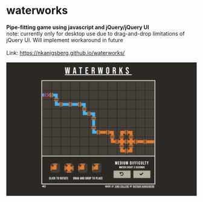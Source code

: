 # waterworks
<strong>Pipe-fitting game using javascript and jQuery/jQuery UI</strong><br>
note: currently only for desktop use due to drag-and-drop limitations of jQuery UI. Will implement workaround in future
<br><br>
Link: https://nkanigsberg.github.io/waterworks/
<br><br>
![Game screenshot](screenshot.png?raw=true "Game screenshot")
